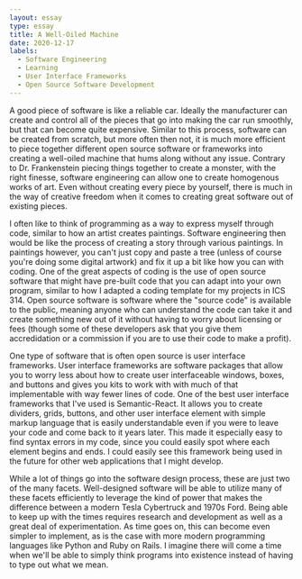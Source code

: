 ```yaml
---
layout: essay
type: essay
title: A Well-Oiled Machine
date: 2020-12-17
labels:
  - Software Engineering
  - Learning
  - User Interface Frameworks
  - Open Source Software Development
---
```


<p> A good piece of software is like a reliable car. Ideally the manufacturer can create and control all of the pieces that go into making the car run smoothly, but that can become quite expensive. Similar to this process, software can be created from scratch, but more often then not, it is much more efficient to piece together different open source software or frameworks into creating a well-oiled machine that hums along without any issue.  Contrary to Dr. Frankenstein piecing things together to create a monster, with the right finesse, software engineering can allow one to create homogenous works of art. Even without creating every piece by yourself, there is much in the way of creative freedom when it comes to creating great software out of existing pieces.</p>
<p> I often like to think of programming as a way to express myself through code, similar to how an artist creates paintings. Software engineering then would be like the process of creating a story through various paintings. In paintings however, you can't just copy and paste a tree (unless of course you're doing some digital artwork) and fix it up a bit like how you can with coding. One of the great aspects of coding is the use of open source software that might have pre-built code that you can adapt into your own program, similar to how I adapted a coding template for my projects in ICS 314. Open source software is software where the "source code" is available to the public, meaning anyone who can understand the code can take it and create something new out of it without having to worry about licensing or fees (though some of these developers ask that you give them accredidation or a commission if you are to use their code to make a profit). </p>
<p> One type of software that is often open source is user interface frameworks. User interface frameworks are software packages that allow you to worry less about how to create user interfaceable windows, boxes, and buttons and gives you kits to work with with much of that implementable with way fewer lines of code. One of the best user interface frameworks that I've used is Semantic-React. It allows you to create dividers, grids, buttons, and other user interface element with simple markup language that is easily understandable even if you were to leave your code and come back to it years later. This made it especially easy to find syntax errors in my code, since you could easily spot where each element begins and ends. I could easily see this framework being used in the future for other web applications that I might develop. </p>
<p> While a lot of things go into the software design process, these are just two of the many facets. Well-designed software will be able to utilize many of these facets efficiently to leverage the kind of power that makes the difference between a modern Tesla Cybertruck and 1970s Ford. Being able to keep up with the times requires research and development as well as a great deal of experimentation. As time goes on, this can become even simpler to implement, as is the case with more modern programming languages like Python and Ruby on Rails. I imagine there will come a time when we'll be able to simply think programs into existence instead of having to type out what we mean. </p>
